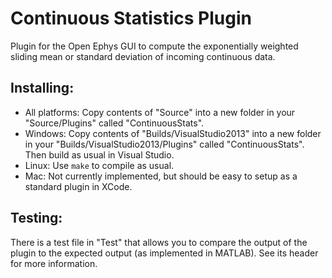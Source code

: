 # Continuous Statistics Plugin
Plugin for the Open Ephys GUI to compute the exponentially weighted sliding mean or standard deviation of incoming continuous data.

## Installing:

* All platforms: Copy contents of "Source" into a new folder in your "Source/Plugins" called "ContinuousStats".
* Windows: Copy contents of "Builds/VisualStudio2013" into a new folder in your "Builds/VisualStudio2013/Plugins" called "ContinuousStats". Then build as usual in Visual Studio.
* Linux: Use `make` to compile as usual.
* Mac: Not currently implemented, but should be easy to setup as a standard plugin in XCode.

## Testing:

There is a test file in "Test" that allows you to compare the output of the plugin to the expected output (as implemented in MATLAB). See its header for more information.
